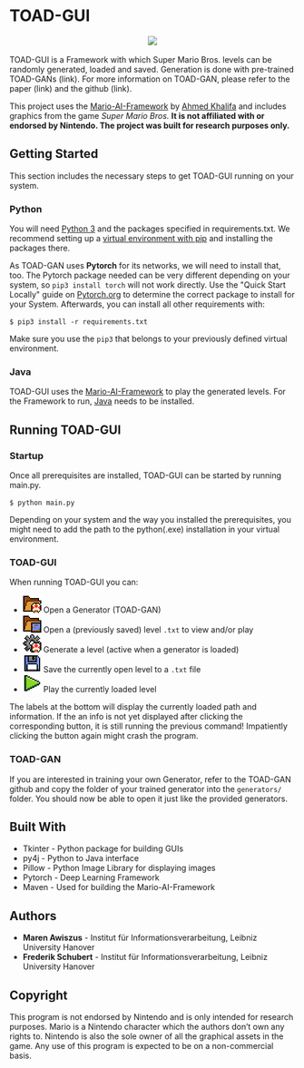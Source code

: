 # TOAD-GUI

<p align="center">
    <img src="https://tntgit:3000/awiszus/TOAD-GUI/media/branch/master/icons/TOAD_GUI_example.png">
</p>

TOAD-GUI is a Framework with which Super Mario Bros. levels can be randomly generated, loaded and saved.
Generation is done with pre-trained TOAD-GANs (link). 
For more information on TOAD-GAN, please refer to the paper (link) and the github (link).

This project uses the [Mario-AI-Framework](http://marioai.org/) by [Ahmed Khalifa](https://scholar.google.com/citations?user=DRcyg5kAAAAJ&hl=en) and includes graphics from the game _Super Mario Bros._ **It is not affiliated with or endorsed by Nintendo.
The project was built for research purposes only.**

## Getting Started

This section includes the necessary steps to get TOAD-GUI running on your system.

### Python

You will need [Python 3](https://www.python.org/downloads) and the packages specified in requirements.txt.
We recommend setting up a [virtual environment with pip](https://packaging.python.org/guides/installing-using-pip-and-virtual-environments/)
and installing the packages there.

As TOAD-GAN uses **Pytorch** for its networks, we will need to install that, too.
The Pytorch package needed can be very different depending on your system, so `pip3 install torch` will not work directly.
Use the "Quick Start Locally" guide on [Pytorch.org](https://pytorch.org) to determine the correct package to install for your System.
Afterwards, you can install all other requirements with:
```
$ pip3 install -r requirements.txt
```
Make sure you use the `pip3` that belongs to your previously defined virtual environment.

### Java

TOAD-GUI uses the [Mario-AI-Framework](http://marioai.org/) to play the generated levels.
For the Framework to run, [Java](https://www.java.com/de/download/) needs to be installed.

## Running TOAD-GUI

### Startup

Once all prerequisites are installed, TOAD-GUI can be started by running main.py.
```
$ python main.py
```
Depending on your system and the way you installed the prerequisites, you might need to add the path to the python(.exe) installation in your virtual environment.

### TOAD-GUI

When running TOAD-GUI you can:
* ![toad folder](icons/folder_toad.png) Open a Generator (TOAD-GAN)
* ![level folder](icons/folder_level.png) Open a (previously saved) level `.txt` to view and/or play
* ![gear toad](icons/gear_toad.png) Generate a level (active when a generator is loaded)
* ![save button](icons/save_button.png) Save the currently open level to a `.txt` file
* ![play button](icons/play_button.png) Play the currently loaded level

The labels at the bottom will display the currently loaded path and information.
If the an info is not yet displayed after clicking the corresponding button, it is still running the previous command!
Impatiently clicking the button again might crash the program. 

### TOAD-GAN

If you are interested in training your own Generator, refer to the TOAD-GAN github and copy the folder of your trained generator into the `generators/` folder.
You should now be able to open it just like the provided generators.

## Built With

* Tkinter - Python package for building GUIs
* py4j - Python to Java interface
* Pillow - Python Image Library for displaying images
* Pytorch - Deep Learning Framework
* Maven - Used for building the Mario-AI-Framework

## Authors

* **Maren Awiszus** - Institut für Informationsverarbeitung, Leibniz University Hanover
* **Frederik Schubert** - Institut für Informationsverarbeitung, Leibniz University Hanover

## Copyright

This program is not endorsed by Nintendo and is only intended for research purposes. 
Mario is a Nintendo character which the authors don’t own any rights to. 
Nintendo is also the sole owner of all the graphical assets in the game. 
Any use of this program is expected to be on a non-commercial basis. 

